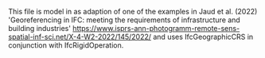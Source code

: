 This file is model in as adaption of one of the examples in Jaud et al. (2022) 'Georeferencing in IFC: meeting the requirements of infrastructure and building industries' https://www.isprs-ann-photogramm-remote-sens-spatial-inf-sci.net/X-4-W2-2022/145/2022/ and uses IfcGeographicCRS
in conjunction with IfcRigidOperation.